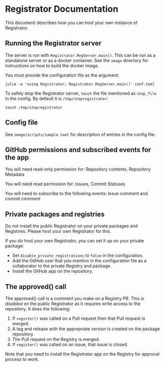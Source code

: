 # Registrator Documentation

This document describes how you can host your own instance of Registrator.

## Running the Registrator server

The server is run with `Registrator.RegServer.main()`. This can be run as a standalone server or as a docker container. See the `image` directory for instructions on how to build the docker image.

You must provide the configuration file as the argument:

```
julia -e 'using Registrator; Registrator.RegServer.main()' conf.toml
```

To safely stop the Registrator server, `touch` the file mentioned as `stop_file` in the config. By default it is `/tmp/stopregistrator`:

```
touch /tmp/stopregistrator
```

## Config file

See `image/scripts/sample.toml` for description of entries in the config file.

## GitHub permissions and subscribed events for the app

You will need read-only permission for: Repository contents, Repository Metadata

You will need read permission for: Issues, Commit Statuses

You will need to subscribe to the following events: Issue comment and commit comment

## Private packages and registries

Do not install the public Registrator on your private packages and Registries. Please host your own Registrator for this.

If you do host your own Registrator, you can set it up on your private package:
* Set `disable_private_registrations` to `false` in the configuration.
* Add the GitHub user that you mention in the configuration file as a collaborator to the private Registry and package.
* Install the GitHub app on the repository.

## The approved() call

The approved() call is a comment you make on a Registry PR. This is *disabled* on the public Registrator as it requires write access to the repository. It does the following:

1) If `register()` was called on a Pull request then that Pull request is merged.
2) A tag and release with the appropriate version is created on the package repository.
3) The Pull request on the Registry is merged.
4) If `register()` was called on an issue, that issue is closed.

Note that you need to install the Registrator app on the Registry for approval process to work.
